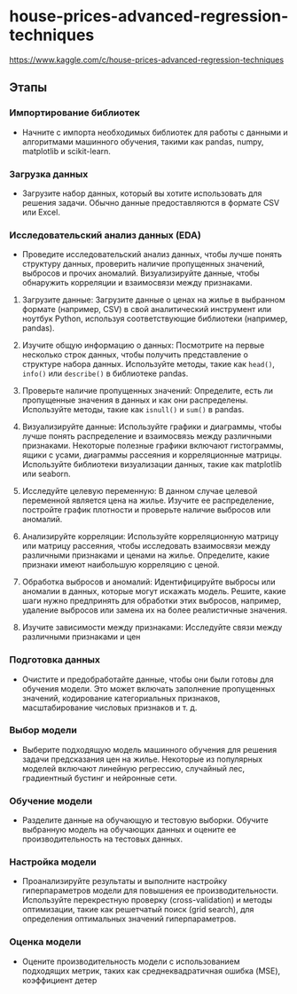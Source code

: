 # house-prices-advanced-regression-techniques

<https://www.kaggle.com/c/house-prices-advanced-regression-techniques>

## Этапы

### Импортирование библиотек

- Начните с импорта необходимых библиотек для работы с данными и алгоритмами машинного обучения, такими как pandas, numpy, matplotlib и scikit-learn.

### Загрузка данных

- Загрузите набор данных, который вы хотите использовать для решения задачи. Обычно данные предоставляются в формате CSV или Excel.

### Исследовательский анализ данных (EDA)

- Проведите исследовательский анализ данных, чтобы лучше понять структуру данных, проверить наличие пропущенных значений, выбросов и прочих аномалий. Визуализируйте данные, чтобы обнаружить корреляции и взаимосвязи между признаками.

1. Загрузите данные: Загрузите данные о ценах на жилье в выбранном формате (например, CSV) в свой аналитический инструмент или ноутбук Python, используя соответствующие библиотеки (например, pandas).

2. Изучите общую информацию о данных: Посмотрите на первые несколько строк данных, чтобы получить представление о структуре набора данных. Используйте методы, такие как `head()`, `info()` или `describe()` в библиотеке pandas.

3. Проверьте наличие пропущенных значений: Определите, есть ли пропущенные значения в данных и как они распределены. Используйте методы, такие как `isnull()` и `sum()` в pandas.

4. Визуализируйте данные: Используйте графики и диаграммы, чтобы лучше понять распределение и взаимосвязь между различными признаками. Некоторые полезные графики включают гистограммы, ящики с усами, диаграммы рассеяния и корреляционные матрицы. Используйте библиотеки визуализации данных, такие как matplotlib или seaborn.

5. Исследуйте целевую переменную: В данном случае целевой переменной является цена на жилье. Изучите ее распределение, постройте график плотности и проверьте наличие выбросов или аномалий.

6. Анализируйте корреляции: Используйте корреляционную матрицу или матрицу рассеяния, чтобы исследовать взаимосвязи между различными признаками и ценами на жилье. Определите, какие признаки имеют наибольшую корреляцию с ценой.

7. Обработка выбросов и аномалий: Идентифицируйте выбросы или аномалии в данных, которые могут искажать модель. Решите, какие шаги нужно предпринять для обработки этих выбросов, например, удаление выбросов или замена их на более реалистичные значения.

8. Изучите зависимости между признаками: Исследуйте связи между различными признаками и цен 

### Подготовка данных

- Очистите и предобработайте данные, чтобы они были готовы для обучения модели. Это может включать заполнение пропущенных значений, кодирование категориальных признаков, масштабирование числовых признаков и т. д.

### Выбор модели

- Выберите подходящую модель машинного обучения для решения задачи предсказания цен на жилье. Некоторые из популярных моделей включают линейную регрессию, случайный лес, градиентный бустинг и нейронные сети.

### Обучение модели

- Разделите данные на обучающую и тестовую выборки. Обучите выбранную модель на обучающих данных и оцените ее производительность на тестовых данных.

### Настройка модели

- Проанализируйте результаты и выполните настройку гиперпараметров модели для повышения ее производительности. Используйте перекрестную проверку (cross-validation) и методы оптимизации, такие как решетчатый поиск (grid search), для определения оптимальных значений гиперпараметров.

### Оценка модели

- Оцените производительность модели с использованием подходящих метрик, таких как среднеквадратичная ошибка (MSE), коэффициент детер
